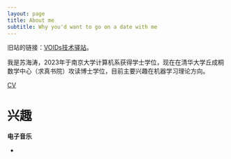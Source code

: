 ```yaml
---
layout: page
title: About me
subtitle: Why you'd want to go on a date with me
---
```


旧站的链接：[VOIDs技术驿站](https://void-star.icu/)。

我是苏海涛，2023年于南京大学计算机系获得学士学位，现在在清华大学丘成桐数学中心（求真书院）攻读博士学位，目前主要兴趣在机器学习理论方向。

[CV]()

# 兴趣

**电子音乐**

-

